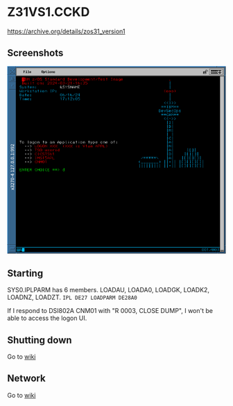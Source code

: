 # Z31VS1.CCKD

https://archive.org/details/zos31_version1

## Screenshots

![](ZOS31_1st.png)


## Starting

SYS0.IPLPARM has 6 members. LOADAU, LOADA0, LOADGK, LOADK2, LOADNZ, LOADZT.
`IPL DE27 LOADPARM DE28A0`

If I respond to DSI802A CNM01 with "R 0003, CLOSE DUMP", I won't be able to access the logon UI.

## Shutting down

Go to [wiki](https://github.com/imyaman/Z31VS1.CCKD/wiki)


## Network

Go to [wiki](https://github.com/imyaman/Z31VS1.CCKD/wiki)
